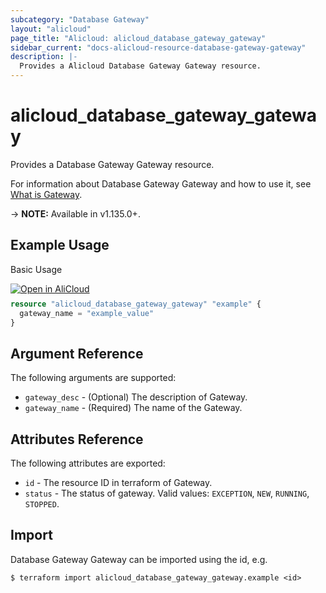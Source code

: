 ```yaml
---
subcategory: "Database Gateway"
layout: "alicloud"
page_title: "Alicloud: alicloud_database_gateway_gateway"
sidebar_current: "docs-alicloud-resource-database-gateway-gateway"
description: |-
  Provides a Alicloud Database Gateway Gateway resource.
---
```


# alicloud\_database\_gateway\_gateway

Provides a Database Gateway Gateway resource.

For information about Database Gateway Gateway and how to use it, see [What is Gateway](https://www.alibabacloud.com/help/doc-detail/123415.htm).

-> **NOTE:** Available in v1.135.0+.

## Example Usage

Basic Usage

<div style="display: block;margin-bottom: 40px;"><div class="oics-button" style="float: right;position: absolute;margin-bottom: 10px;">
  <a href="https://api.aliyun.com/api-tools/terraform?resource=alicloud_database_gateway_gateway&exampleId=23e7836e-753c-bd5f-49f4-397fd8d211e7642eb1a8&activeTab=example&spm=docs.r.database_gateway_gateway.0.23e7836e75&intl_lang=EN_US" target="_blank">
    <img alt="Open in AliCloud" src="https://img.alicdn.com/imgextra/i1/O1CN01hjjqXv1uYUlY56FyX_!!6000000006049-55-tps-254-36.svg" style="max-height: 44px; max-width: 100%;">
  </a>
</div></div>

```terraform
resource "alicloud_database_gateway_gateway" "example" {
  gateway_name = "example_value"
}

```

## Argument Reference

The following arguments are supported:

* `gateway_desc` - (Optional) The description of Gateway.
* `gateway_name` - (Required) The name of the Gateway.

## Attributes Reference

The following attributes are exported:

* `id` - The resource ID in terraform of Gateway.
* `status` - The status of gateway. Valid values: `EXCEPTION`, `NEW`, `RUNNING`, `STOPPED`.

## Import

Database Gateway Gateway can be imported using the id, e.g.

```shell
$ terraform import alicloud_database_gateway_gateway.example <id>
```
